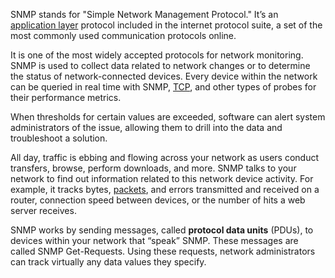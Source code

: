 SNMP stands for "Simple Network Management Protocol." It’s an [application layer](../networking/application.md) protocol included in the internet protocol suite, a set of the most commonly used communication protocols online.

It is one of the most widely accepted protocols for network monitoring. SNMP is used to collect data related to network changes or to determine the status of network-connected devices. Every device within the network can be queried in real time with SNMP, [TCP](../networking/tcp.md), and other types of probes for their performance metrics. 

When thresholds for certain values are exceeded, software can alert system administrators of the issue, allowing them to drill into the data and troubleshoot a solution.

All day, traffic is ebbing and flowing across your network as users conduct transfers, browse, perform downloads, and more. SNMP talks to your network to find out information related to this network device activity. For example, it tracks bytes, [packets](../networking/packet.md), and errors transmitted and received on a router, connection speed between devices, or the number of hits a web server receives.

SNMP works by sending messages, called **protocol data units** (PDUs), to devices within your network that “speak” SNMP. These messages are called SNMP Get-Requests. Using these requests, network administrators can track virtually any data values they specify.

